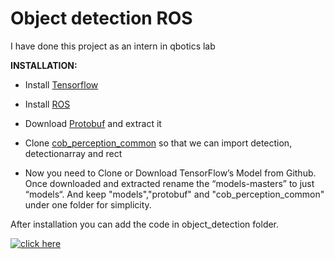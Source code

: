 # Object detection ROS
I have done this project as an intern in qbotics lab 

**INSTALLATION:**

   * Install [Tensorflow](https://www.tensorflow.org/versions/r0.9/get_started/os_setup.html)
  
   * Install [ROS](http://wiki.ros.org)
   
   * Download [Protobuf](https://github.com/protocolbuffers/protobuf/releases) and extract it
   
   * Clone [cob_perception_common](https://github.com/ipa-rmb/cob_perception_common.git) so that we can import detection, detectionarray and rect
   
   * Now you need to Clone or Download TensorFlow’s Model from Github. Once downloaded and extracted rename the “models-masters” to just “models“. And keep "models","protobuf" and "cob_perception_common" under one folder for simplicity.

After installation you can add the code in object_detection folder.

[![click here](https://github.com/M-Ashmitha/object_detection_ros/blob/master/image.png)](https://youtu.be/YrKjUU2zmZU)


